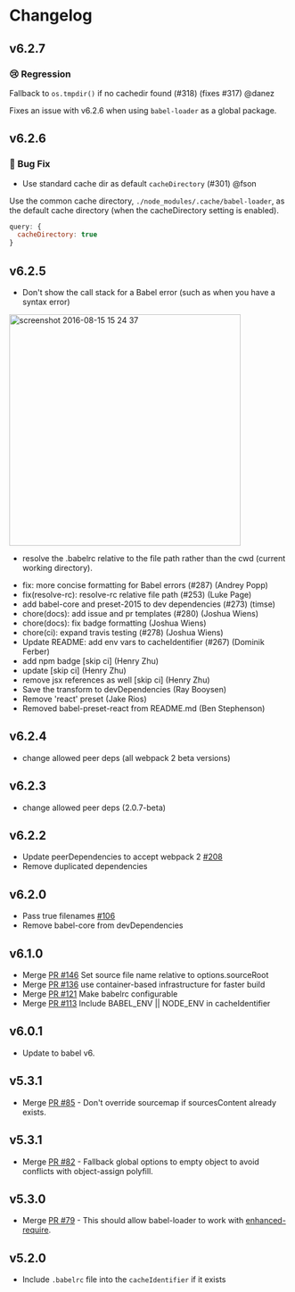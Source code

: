 # Changelog

## v6.2.7

### 😢 Regression

Fallback to `os.tmpdir()` if no cachedir found (#318) (fixes #317) @danez

Fixes an issue with v6.2.6 when using `babel-loader` as a global package.

## v6.2.6

### 🐛 Bug Fix

- Use standard cache dir as default `cacheDirectory` (#301) @fson

Use the common cache directory, `./node_modules/.cache/babel-loader`, as the default cache directory (when the cacheDirectory setting is enabled).

```js
query: {
  cacheDirectory: true
}
```

## v6.2.5

- Don't show the call stack for a Babel error (such as when you have a syntax error)

<img width="415" alt="screenshot 2016-08-15 15 24 37" src="https://cloud.githubusercontent.com/assets/30594/17664401/727ba098-62fc-11e6-9f12-42da0cf47f14.png">

- resolve the .babelrc relative to the file path rather than the cwd (current working directory).

 * fix: more concise formatting for Babel errors (#287) (Andrey Popp)
 * fix(resolve-rc): resolve-rc relative file path (#253) (Luke Page)
 * add babel-core and preset-2015 to dev dependencies (#273) (timse)
 * chore(docs): add issue and pr templates (#280) (Joshua Wiens)
 * chore(docs): fix badge formatting (Joshua Wiens)
 * chore(ci): expand travis testing (#278) (Joshua Wiens)
 * Update README: add env vars to cacheIdentifier (#267) (Dominik Ferber)
 * add npm badge [skip ci] (Henry Zhu)
 * update [skip ci] (Henry Zhu)
 * remove jsx references as well [skip ci] (Henry Zhu)
 * Save the transform to devDependencies (Ray Booysen)
 * Remove 'react' preset (Jake Rios)
 * Removed babel-preset-react from README.md (Ben Stephenson)

## v6.2.4
 * change allowed peer deps (all webpack 2 beta versions)

## v6.2.3
 * change allowed peer deps (2.0.7-beta)

## v6.2.2
  * Update peerDependencies to accept webpack 2 [#208](https://github.com/babel/babel-loader/pull/208)
  * Remove duplicated dependencies

## v6.2.0
  * Pass true filenames [#106](https://github.com/babel/babel-loader/issues/106)
  * Remove babel-core from devDependencies

## v6.1.0

  * Merge [PR #146](https://github.com/babel/babel-loader/pull/146) Set source file name relative to options.sourceRoot
  * Merge [PR #136](https://github.com/babel/babel-loader/pull/136) use container-based infrastructure for faster build
  * Merge [PR #121](https://github.com/babel/babel-loader/pull/121) Make babelrc configurable
  * Merge [PR #113](https://github.com/babel/babel-loader/pull/113) Include BABEL_ENV || NODE_ENV in cacheIdentifier

## v6.0.1

  * Update to babel v6.

## v5.3.1

  * Merge [PR #85](https://github.com/babel/babel-loader/pull/85) - Don't override sourcemap if sourcesContent already exists.


## v5.3.1

  * Merge [PR #82](https://github.com/babel/babel-loader/pull/82) - Fallback global options to empty object to avoid conflicts with object-assign polyfill.

## v5.3.0

  * Merge [PR #79](https://github.com/babel/babel-loader/pull/79) - This should allow babel-loader to work with [enhanced-require](https://github.com/webpack/enhanced-require).

## v5.2.0

  * Include `.babelrc` file into the `cacheIdentifier` if it exists
